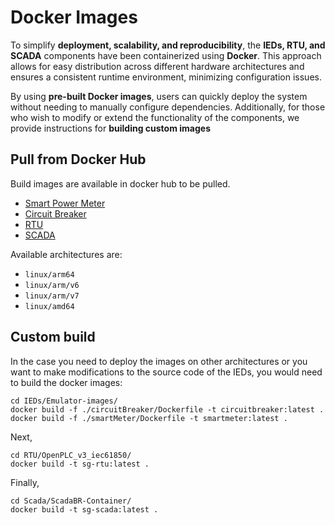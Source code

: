 # Docker Images

To simplify **deployment, scalability, and reproducibility**, the **IEDs, RTU, and SCADA** components have been containerized using **Docker**. This approach allows for easy distribution across different hardware architectures and ensures a consistent runtime environment, minimizing configuration issues.  

By using **pre-built Docker images**, users can quickly deploy the system without needing to manually configure dependencies. Additionally, for those who wish to modify or extend the functionality of the components, we provide instructions for **building custom images**

## Pull from Docker Hub

Build images are available in docker hub to be pulled.

- [Smart Power Meter](https://hub.docker.com/repository/docker/javiersande/sg-powermeter)
- [Circuit Breaker](https://hub.docker.com/repository/docker/javiersande/sg-circuitbreaker)
- [RTU](https://hub.docker.com/repository/docker/javiersande/sg-rtu)
- [SCADA](https://hub.docker.com/repository/docker/javiersande/sg-scada)

Available architectures are:

- `linux/arm64`  
- `linux/arm/v6`  
- `linux/arm/v7`  
- `linux/amd64`  

## Custom build

In the case you need to deploy the images on other architectures or you want to make modifications to the source code of the IEDs, you would need to build the docker images:

```
cd IEDs/Emulator-images/
docker build -f ./circuitBreaker/Dockerfile -t circuitbreaker:latest .
docker build -f ./smartMeter/Dockerfile -t smartmeter:latest .
```
Next, 

```
cd RTU/OpenPLC_v3_iec61850/
docker build -t sg-rtu:latest .
```
Finally, 

```
cd Scada/ScadaBR-Container/
docker build -t sg-scada:latest .
```
